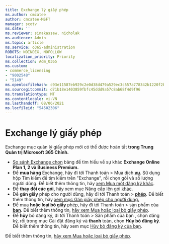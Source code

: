 ```yaml
---
title: Exchange lý giấy phép
ms.author: cmcatee
author: cmcatee-MSFT
manager: scotv
ms.date: ''
ms.reviewer: sinakassaw, nicholak
ms.audience: Admin
ms.topic: article
ms.service: o365-administration
ROBOTS: NOINDEX, NOFOLLOW
localization_priority: Priority
ms.collection: Adm_O365
ms.custom:
- commerce_licensing
- "9002548"
- "5149"
ms.openlocfilehash: c93e11587eb929c2e0d38d479a529ec3c557a778342b1220f2b430a7a08eaa09
ms.sourcegitcommit: d71b18e1403859fbfc45ddd9a57c8ab68f4d9f96
ms.translationtype: MT
ms.contentlocale: vi-VN
ms.lasthandoff: 08/06/2021
ms.locfileid: "54502306"
---
```

# <a name="exchange-license-management"></a>Exchange lý giấy phép

Exchange mục quản lý giấy phép mới có thể được hoàn tất **trong Trung Quản trị Microsoft 365 Chính.**

- [So sánh Exchange chọn](https://www.microsoft.com/microsoft-365/exchange/compare-microsoft-exchange-online-plans) bảng để tìm hiểu về sự khác **Exchange Online Plan 1, 2 và Business Premium.**
- Để **mua hàng** Exchange, hãy đi tới Thanh toán > Mua dịch **[vụ](https://go.microsoft.com/fwlink/p/?linkid=868433)**. Sử dụng hộp Tìm kiếm để tìm kiếm trên "Exchange", rồi chọn gói và số lượng người dùng. Để biết thêm thông tin, hãy [xem Mua một đăng ký khác](/microsoft-365/commerce/try-or-buy-microsoft-365#buy-a-different-subscription).
- Để **thay đổi các gói,** hãy xem mục Nâng cấp lên gói [khác](/microsoft-365/commerce/subscriptions/upgrade-to-different-plan).
- Để **gán giấy** phép cho người dùng, hãy đi tới Thanh toán > **[phép](https://go.microsoft.com/fwlink/p/?linkid=842264)**. Để biết thêm thông tin, hãy [xem mục Gán giấy phép cho người dùng.](/microsoft-365/admin/manage/assign-licenses-to-users)
- Để mua **hoặc loại bỏ giấy** phép, hãy đi tới Thanh toán > sản phẩm của **[bạn](https://go.microsoft.com/fwlink/p/?linkid=842054)**. Để biết thêm thông tin, [hãy xem Mua hoặc loại bỏ giấy phép](/microsoft-365/commerce/licenses/buy-licenses).
- Để **hủy** bỏ đăng ký, đi tới Thanh toán > Sản phẩm của bạn , chọn đăng ký, rồi trong mục Cài đặt đăng ký và **thanh** toán, chọn **Hủy bỏ đăng ký**. **[](https://go.microsoft.com/fwlink/p/?linkid=842054)** Để biết thêm thông tin, hãy xem mục [Hủy bỏ đăng ký của bạn](/microsoft-365/commerce/subscriptions/cancel-your-subscription).

Để biết thêm thông tin, [hãy xem Mua hoặc loại bỏ giấy phép](/microsoft-365/commerce/licenses/buy-licenses).